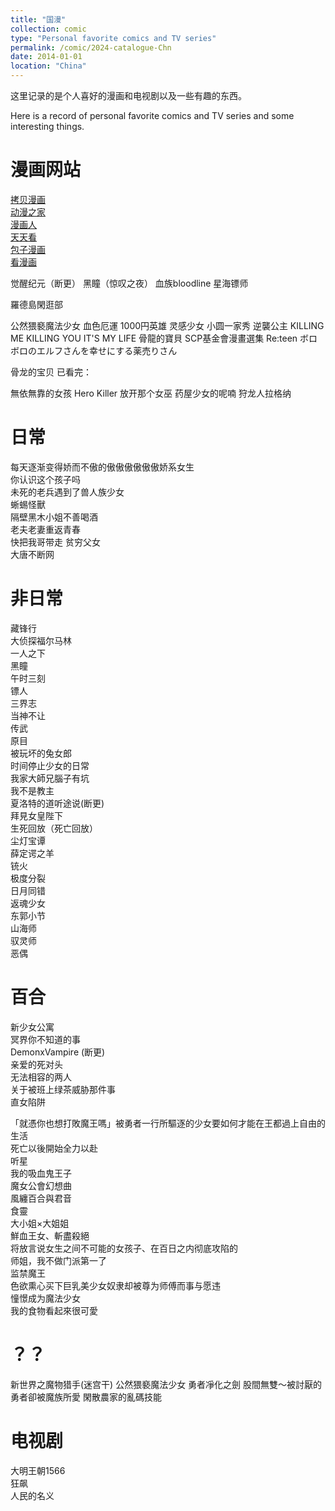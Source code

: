 ```yaml
---
title: "国漫"
collection: comic
type: "Personal favorite comics and TV series"
permalink: /comic/2024-catalogue-Chn
date: 2014-01-01
location: "China"
---
```


这里记录的是个人喜好的漫画和电视剧以及一些有趣的东西。

Here is a record of personal favorite comics and TV series and some interesting things.

漫画网站
======
[拷贝漫画](https://www.copymanga.site/) <br>
[动漫之家](http://manhua.dmzj.com/) <br>
[漫画人](https://www.1kkk.com/) <br>
[天天看](https://www.ttkmh.com/) <br>
[包子漫画](https://www.czmanga.com/) <br>
[看漫画](https://m.manhuagui.com/) <br>

觉醒纪元（断更）
黑瞳（惊叹之夜）
血族bloodline
星海镖师

羅德島閑逛部

公然猥褻魔法少女
血色厄運
1000円英雄
灵感少女
小圆一家秀
逆襲公主
KILLING ME KILLING YOU
IT'S MY LIFE
骨龍的寶貝
SCP基金會漫畫選集
Re:teen
ボロボロのエルフさんを幸せにする薬売りさん

骨龙的宝贝 
已看完：

無依無靠的女孩
Hero Killer
放开那个女巫
药屋少女的呢喃
狩龙人拉格纳

日常
======
每天逐渐变得娇而不傲的傲傲傲傲傲傲娇系女生 <br>
你认识这个孩子吗 <br>
未死的老兵遇到了兽人族少女 <br>
蜥蜴怪獸 <br>
隔壁黑木小姐不善喝酒 <br>
老夫老妻重返青春 <br>
快把我哥带走
贫穷父女 <br>
大唐不断网 <br>

非日常
======
藏锋行 <br>
大侦探福尔马林 <br>
一人之下 <br>
黑瞳 <br>
午时三刻 <br>
镖人 <br>
三界志 <br>
当神不让 <br>
传武 <br>
原目 <br>
被玩坏的兔女郎 <br>
时间停止少女的日常 <br>
我家大師兄腦子有坑 <br>
我不是教主 <br>
夏洛特的道听途说(断更) <br>
拜見女皇陛下 <br>
生死回放（死亡回放） <br>
尘灯宝谭 <br>
薛定谔之羊 <br>
铳火 <br>
极度分裂 <br>
日月同错 <br>
返魂少女 <br>
东郭小节 <br>
山海师 <br>
驭灵师 <br>
恶偶 <br>

百合
======
新少女公寓 <br>
冥界你不知道的事 <br>
DemonxVampire (断更)<br>
亲爱的死对头 <br>
无法相容的两人 <br>
关于被班上绿茶威胁那件事 <br>
直女陷阱 <br>

「就憑你也想打敗魔王嗎」被勇者一行所驅逐的少女要如何才能在王都過上自由的生活 <br>
死亡以後開始全力以赴 <br>
听星 <br>
我的吸血鬼王子 <br>
魔女公會幻想曲 <br>
風纏百合與君音 <br>
食靈 <br>
大小姐×大姐姐 <br>
鮮血王女、斬盡殺絕 <br>
将放言说女生之间不可能的女孩子、在百日之内彻底攻陷的 <br>
师姐，我不做门派第一了 <br>
监禁魔王 <br>
色欲熏心买下巨乳美少女奴隶却被尊为师傅而事与愿违 <br>
憧憬成为魔法少女 <br>
我的食物看起來很可愛 <br>

？？
======
新世界之魔物猎手(迷宫干)
公然猥褻魔法少女
勇者凈化之劍
股間無雙～被討厭的勇者卻被魔族所愛
閑散農家的亂碼技能

电视剧
======
大明王朝1566 <br>
狂飙 <br>
人民的名义 <br>
